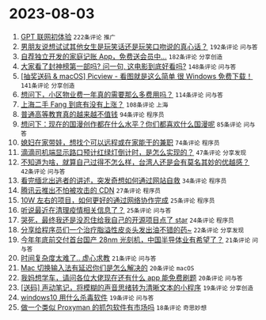 # 2023-08-03

1. [GPT 联网初体验](https://www.v2ex.com/t/962006) `222条评论` `推广`
1. [男朋友说想试试其他女生是玩笑话还是玩笑口吻说的真心话？](https://www.v2ex.com/t/962034) `192条评论` `问与答`
1. [自荐独立开发的家庭记账 App，免费送会员中...](https://www.v2ex.com/t/962025) `182条评论` `分享创造`
1. [大家看了封神榜第一部吗? 问一句, 这电影到底好看吗?](https://www.v2ex.com/t/961966) `148条评论` `问与答`
1. [[抽奖送码 & macOS] Picview - 看图就是这么简单 很 Windows 免费下载！](https://www.v2ex.com/t/961998) `141条评论` `分享创造`
1. [想问下，小区物业费一年真的需要那么多费用吗？](https://www.v2ex.com/t/961995) `114条评论` `问与答`
1. [上海二手 Fang 到底有没有上涨？](https://www.v2ex.com/t/962016) `108条评论` `上海`
1. [普通高等教育真的越来越不值钱](https://www.v2ex.com/t/961987) `94条评论` `程序员`
1. [想问下：现在的国漫创作都在什么水平？你们都喜欢什么国漫呢](https://www.v2ex.com/t/962017) `85条评论` `问与答`
1. [媳妇在家带娃，想找个可以远程或在家能干的兼职](https://www.v2ex.com/t/962002) `74条评论` `程序员`
1. [滴滴司机端显示路口预计红绿灯倒计时，是怎么实现的？](https://www.v2ex.com/t/961989) `47条评论` `分享发现`
1. [不知道为啥，就算自己过得不怎么样，台湾人还是会有莫名其妙的优越感？](https://www.v2ex.com/t/962109) `42条评论` `问与答`
1. [看完缅北出逃者的讲述，突发奇想如何通过网站自救](https://www.v2ex.com/t/962011) `34条评论` `程序员`
1. [腾讯云推出不怕被攻击的 CDN](https://www.v2ex.com/t/961965) `27条评论` `程序员`
1. [10W 左右的项目，如何更好的通过网络协作完成](https://www.v2ex.com/t/962120) `25条评论` `程序员`
1. [听说最近在清理疫情相关信息了？](https://www.v2ex.com/t/962003) `25条评论` `问与答`
1. [哭死，最终我还是没忍住给我自己的开源项目点了 star](https://www.v2ex.com/t/962161) `24条评论` `程序员`
1. [分享给程序员们一个治疗脂溢性皮炎头发出油不错的药~](https://www.v2ex.com/t/962058) `22条评论` `分享发现`
1. [今年年底前交付首台国产 28nm 光刻机，中国半导体业有希望了？](https://www.v2ex.com/t/962098) `21条评论` `问与答`
1. [时间复杂度太难了.. 虚心求教](https://www.v2ex.com/t/961976) `21条评论` `问与答`
1. [Mac 切换输入法有延迟你们是怎么解决的](https://www.v2ex.com/t/962013) `20条评论` `macOS`
1. [我妈想学车，请问各位大佬现在还有什么 app 能免费刷题](https://www.v2ex.com/t/961974) `20条评论` `问与答`
1. [[送码] 声动笔记，将模糊的声音思绪转为清晰文本的小程序](https://www.v2ex.com/t/962092) `19条评论` `分享创造`
1. [windows10 用什么杀毒软件](https://www.v2ex.com/t/961968) `19条评论` `问与答`
1. [做一个类似 Proxyman 的抓包软件有市场吗](https://www.v2ex.com/t/961983) `18条评论` `奇思妙想`
